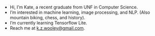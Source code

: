 - Hi, I’m Kate, a recent graduate from UNF in Computer Science.
- I’m interested in machine learning, image processing, and NLP. (Also mountain biking, chess, and history).
- I’m currently learning Tensorflow Lite.
- Reach me at k.z.wooley@gmail.com.

